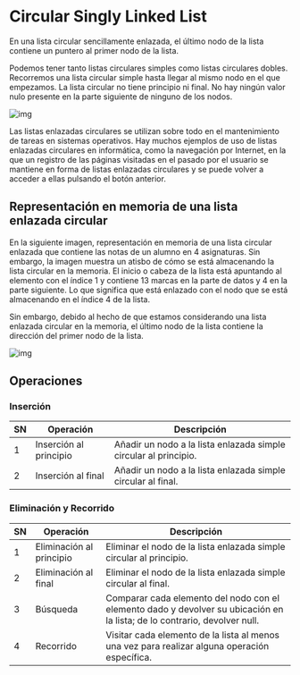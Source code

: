 # Circular Singly Linked List
En una lista circular sencillamente enlazada, el último nodo de la lista contiene un puntero al primer nodo de la lista. 

Podemos tener tanto listas circulares simples como listas circulares dobles. Recorremos una lista circular simple hasta llegar al mismo nodo en el que empezamos. La lista circular no tiene principio ni final. No hay ningún valor nulo presente en la parte siguiente de ninguno de los nodos.

![img](https://static.javatpoint.com/ds/images/circular-singly-linked-list.png)

Las listas enlazadas circulares se utilizan sobre todo en el mantenimiento de tareas en sistemas operativos. Hay muchos ejemplos de uso de listas enlazadas circulares en informática, como la navegación por Internet, en la que un registro de las páginas visitadas en el pasado por el usuario se mantiene en forma de listas enlazadas circulares y se puede volver a acceder a ellas pulsando el botón anterior.

## Representación en memoria de una lista enlazada circular
En la siguiente imagen, representación en memoria de una lista circular enlazada que contiene las notas de un alumno en 4 asignaturas. Sin embargo, la imagen muestra un atisbo de cómo se está almacenando la lista circular en la memoria. El inicio o cabeza de la lista está apuntando al elemento con el índice 1 y contiene 13 marcas en la parte de datos y 4 en la parte siguiente. Lo que significa que está enlazado con el nodo que se está almacenando en el índice 4 de la lista.

Sin embargo, debido al hecho de que estamos considerando una lista enlazada circular en la memoria, el último nodo de la lista contiene la dirección del primer nodo de la lista.

![img](https://static.javatpoint.com/ds/images/memory-representation-circular-singly-linked-list.png)

## Operaciones

### Inserción

| SN  | Operación                 | Descripción                                                            |
| --- | ------------------------- | ---------------------------------------------------------------------- |
| 1   | Inserción al principio    | Añadir un nodo a la lista enlazada simple circular al principio.       |
| 2   | Inserción al final        | Añadir un nodo a la lista enlazada simple circular al final.           |

### Eliminación y Recorrido

| SN  | Operación                  | Descripción                                                                 |
| --- | -------------------------- | --------------------------------------------------------------------------- |
| 1   | Eliminación al principio   | Eliminar el nodo de la lista enlazada simple circular al principio.          |
| 2   | Eliminación al final       | Eliminar el nodo de la lista enlazada simple circular al final.              |
| 3   | Búsqueda                   | Comparar cada elemento del nodo con el elemento dado y devolver su ubicación en la lista; de lo contrario, devolver null. |
| 4   | Recorrido                  | Visitar cada elemento de la lista al menos una vez para realizar alguna operación específica. |
